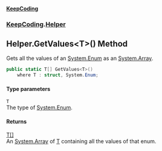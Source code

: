 #### [KeepCoding](index.md 'index')
### [KeepCoding](KeepCoding.md 'KeepCoding').[Helper](Helper.md 'KeepCoding.Helper')
## Helper.GetValues&lt;T&gt;() Method
Gets all the values of an [System.Enum](https://docs.microsoft.com/en-us/dotnet/api/System.Enum 'System.Enum') as an [System.Array](https://docs.microsoft.com/en-us/dotnet/api/System.Array 'System.Array').  
```csharp
public static T[] GetValues<T>()
    where T : struct, System.Enum;
```
#### Type parameters
<a name='KeepCoding.Helper.GetValues.T.().T'></a>
`T`  
The type of [System.Enum](https://docs.microsoft.com/en-us/dotnet/api/System.Enum 'System.Enum').
  
#### Returns
[T](Helper.GetValues.T.().md#KeepCoding.Helper.GetValues.T.().T 'KeepCoding.Helper.GetValues&lt;T&gt;().T')[[]](https://docs.microsoft.com/en-us/dotnet/api/System.Array 'System.Array')  
An [System.Array](https://docs.microsoft.com/en-us/dotnet/api/System.Array 'System.Array') of [T](Helper.GetValues.T.().md#KeepCoding.Helper.GetValues.T.().T 'KeepCoding.Helper.GetValues&lt;T&gt;().T') containing all the values of that enum.
